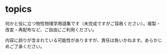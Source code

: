 # topics

何かと役に立つ物性物理学用語集です（未完成ですがご容赦ください）。複製・改変・再配布など、ご自由にご利用ください。

内容に誤りが含まれている可能性がありますが、責任は負いかねます。あらかじめご了承ください。

